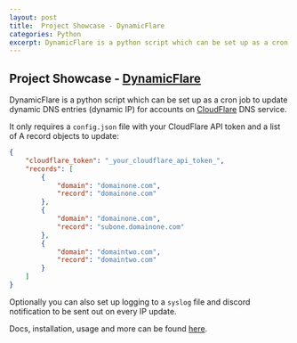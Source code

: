 ```yaml
---
layout: post
title:  Project Showcase - DynamicFlare
categories: Python
excerpt: DynamicFlare is a python script which can be set up as a cron job to update dynamic DNS entries (dynamic IP) for accounts on CloudFlare's DNS service.
---
```


## Project Showcase - [DynamicFlare](https://github.com/tsredanovic/dynamicflare)

DynamicFlare is a python script which can be set up as a cron job to update dynamic DNS entries (dynamic IP) for accounts on [CloudFlare](https://www.cloudflare.com/) DNS service.

It only requires a `config.json` file with your CloudFlare API token and a list of A record objects to update:

```json
{
    "cloudflare_token": "_your_cloudflare_api_token_",
    "records": [
        {
            "domain": "domainone.com",
            "record": "domainone.com"
        },
        {
            "domain": "domainone.com",
            "record": "subone.domainone.com"
        },
        {
            "domain": "domaintwo.com",
            "record": "domaintwo.com"
        }
    ]
}
```

Optionally you can also set up logging to a `syslog` file and discord notification to be sent out on every IP update.

Docs, installation, usage and more can be found [here](https://github.com/tsredanovic/dynamicflare).
